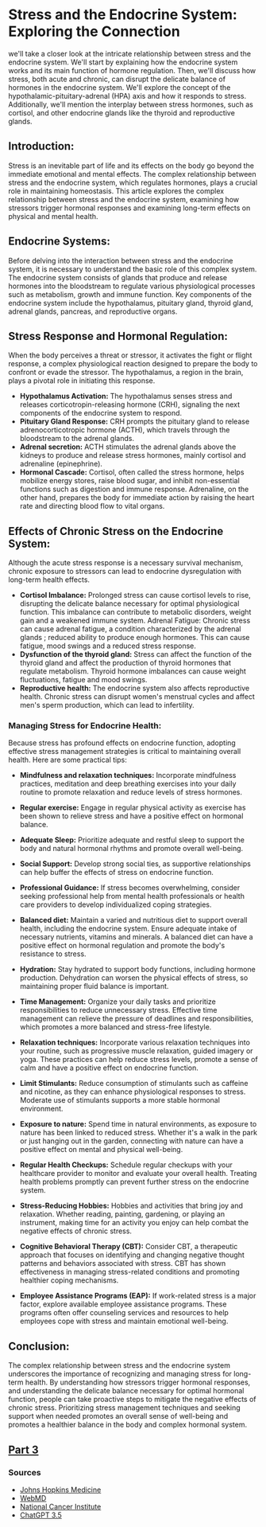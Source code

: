 # Stress and the Endocrine System: Exploring the Connection

we'll take a closer look at the intricate relationship between stress and the endocrine system. We'll start by explaining how the endocrine system works and its main function of hormone regulation. Then, we'll discuss how stress, both acute and chronic, can disrupt the delicate balance of hormones in the endocrine system. We'll explore the concept of the hypothalamic-pituitary-adrenal (HPA) axis and how it responds to stress. Additionally, we'll mention the interplay between stress hormones, such as cortisol, and other endocrine glands like the thyroid and reproductive glands. 

## Introduction:
Stress is an inevitable part of life and its effects on the body go beyond the immediate emotional and mental effects. The complex relationship between stress and the endocrine system, which regulates hormones, plays a crucial role in maintaining homeostasis. This article explores the complex relationship between stress and the endocrine system, examining how stressors trigger hormonal responses and examining long-term effects on physical and mental health.

## Endocrine Systems:
Before delving into the interaction between stress and the endocrine system, it is necessary to understand the basic role of this complex system. The endocrine system consists of glands that produce and release hormones into the bloodstream to regulate various physiological processes such as metabolism, growth and immune function. Key components of the endocrine system include the hypothalamus, pituitary gland, thyroid gland, adrenal glands, pancreas, and reproductive organs.

## Stress Response and Hormonal Regulation:
When the body perceives a threat or stressor, it activates the fight or flight response, a complex physiological reaction designed to prepare the body to confront or evade the stressor. The hypothalamus, a region in the brain, plays a pivotal role in initiating this response.

+ **Hypothalamus Activation:** The hypothalamus senses stress and releases corticotropin-releasing hormone (CRH), signaling the next components of the endocrine system to respond.
+ **Pituitary Gland Response:**  CRH prompts the pituitary gland to release adrenocorticotropic hormone (ACTH), which travels through the bloodstream to the adrenal glands.
+ **Adrenal secretion:** ACTH stimulates the adrenal glands above the kidneys to produce and release stress hormones, mainly cortisol and adrenaline (epinephrine).
+ **Hormonal Cascade:** Cortisol, often called the stress hormone, helps mobilize energy stores, raise blood sugar, and inhibit non-essential functions such as digestion and immune response. Adrenaline, on the other hand, prepares the body for immediate action by raising the heart rate and directing blood flow to vital organs.

## Effects of Chronic Stress on the Endocrine System:
Although the acute stress response is a necessary survival mechanism, chronic exposure to stressors can lead to endocrine dysregulation with long-term health effects.

+ **Cortisol Imbalance:** Prolonged stress can cause cortisol levels to rise, disrupting the delicate balance necessary for optimal physiological function. This imbalance can contribute to metabolic disorders, weight gain and a weakened immune system.
Adrenal Fatigue: Chronic stress can cause adrenal fatigue, a condition characterized by the adrenal glands ; reduced ability to produce enough hormones. This can cause fatigue, mood swings and a reduced stress response.
+ **Dysfunction of the thyroid gland:** Stress can affect the function of the thyroid gland and affect the production of thyroid hormones that regulate metabolism. Thyroid hormone imbalances can cause weight fluctuations, fatigue and mood swings.
+ **Reproductive health:** The endocrine system also affects reproductive health. Chronic stress can disrupt women's menstrual cycles and affect men's sperm production, which can lead to infertility.

### Managing Stress for Endocrine Health:
Because stress has profound effects on endocrine function, adopting effective stress management strategies is critical to maintaining overall health. Here are some practical tips:

+ **Mindfulness and relaxation techniques:** Incorporate mindfulness practices, meditation and deep breathing exercises into your daily routine to promote relaxation and reduce levels of stress hormones.
+ **Regular exercise:** Engage in regular physical activity as exercise has been shown to relieve stress and have a positive effect on hormonal balance.
+ **Adequate Sleep:** Prioritize adequate and restful sleep to support the body and natural hormonal rhythms and promote overall well-being.
+ **Social Support:** Develop strong social ties, as supportive relationships can help buffer the effects of stress on endocrine function.
+ **Professional Guidance:** If stress becomes overwhelming, consider seeking professional help from mental health professionals or health care providers to develop individualized coping strategies.
+ **Balanced diet:** Maintain a varied and nutritious diet to support overall health, including the endocrine system. Ensure adequate intake of necessary nutrients, vitamins and minerals. A balanced diet can have a positive effect on hormonal regulation and promote the body's resistance to stress.
+ **Hydration:** Stay hydrated to support body functions, including hormone production. Dehydration can worsen the physical effects of stress, so maintaining proper fluid balance is important.
+ **Time Management:** Organize your daily tasks and prioritize responsibilities to reduce unnecessary stress. Effective time management can relieve the pressure of deadlines and responsibilities, which promotes a more balanced and stress-free lifestyle.
+ **Relaxation techniques:** Incorporate various relaxation techniques into your routine, such as progressive muscle relaxation, guided imagery or yoga. These practices can help reduce stress levels, promote a sense of calm and have a positive effect on endocrine function.
+ **Limit Stimulants:** Reduce consumption of stimulants such as caffeine and nicotine, as they can enhance physiological responses to stress. Moderate use of stimulants supports a more stable hormonal environment.
+ **Exposure to nature:** Spend time in natural environments, as exposure to nature has been linked to reduced stress. Whether it's a walk in the park or just hanging out in the garden, connecting with nature can have a positive effect on mental and physical well-being.
+ **Regular Health Checkups:** Schedule regular checkups with your healthcare provider to monitor and evaluate your overall health. Treating health problems promptly can prevent further stress on the endocrine system.
+ **Stress-Reducing Hobbies:** Hobbies and activities that bring joy and relaxation. Whether reading, painting, gardening, or playing an instrument, making time for an activity you enjoy can help combat the negative effects of chronic stress.
+ **Cognitive Behavioral Therapy (CBT):** Consider CBT, a therapeutic approach that focuses on identifying and changing negative thought patterns and behaviors associated with stress. CBT has shown effectiveness in managing stress-related conditions and promoting healthier coping mechanisms.

+ **Employee Assistance Programs (EAP):** If work-related stress is a major factor, explore available employee assistance programs. These programs often offer counseling services and resources to help employees cope with stress and maintain emotional well-being.

## Conclusion:
The complex relationship between stress and the endocrine system underscores the importance of recognizing and managing stress for long-term health. By understanding how stressors trigger hormonal responses, and understanding the delicate balance necessary for optimal hormonal function, people can take proactive steps to mitigate the negative effects of chronic stress. Prioritizing stress management techniques and seeking support when needed promotes an overall sense of well-being and promotes a healthier balance in the body and complex hormonal system.

## [Part 3](Part_4.md)

### Sources
+ [Johns Hopkins Medicine](https://www.hopkinsmedicine.org/health/wellness-and-prevention/anatomy-of-the-endocrine-system
)
+ [WebMD](https://www.webmd.com/diabetes/endocrine-system-facts
)
+ [National Cancer Institute](https://www.cancer.gov/publications/dictionaries/cancer-terms/def/endocrine-system
)
+ [ChatGPT 3.5](https://chat.openai.com/
)

